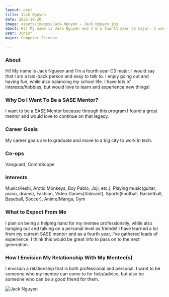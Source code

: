 ```yaml
---
layout: post
title: Jack Nguyen 
date: 2022-10-20
image: assets/images/Jack-Nguyen - Jack Nguyen.jpg
about: Hi! My name is Jack Nguyen and I'm a fourth year CS major. I would say that I am a laid-back person and easy to talk to. I enjoy going out and having fun, while also balancing my school life. I have lots of interests/hobbies, but would love to learn and experience new things!
year: Junior
major: Computer Science

---
```


### About

Hi! My name is Jack Nguyen and I'm a fourth year CS major. I would say that I am a laid-back person and easy to talk to. I enjoy going out and having fun, while also balancing my school life. I have lots of interests/hobbies, but would love to learn and experience new things!

### Why Do I Want To Be a SASE Mentor?

I want to be a SASE Mentor because through this program I found a great mentor and would love to continue on that legacy.

### Career Goals

My career goals are to graduate and move to a big city to work in tech.

### Co-ops

Vanguard, CommScope

### Interests

Music(Keshi, Arctic Monkeys, Boy Pablo, Joji, etc.), Playing music(guitar, piano, drums), Fashion, Video Games(Valorant), Sports(Football, Basketball, Baseball, Soccer), Anime/Manga, Gym

### What to Expect From Me

I plan on being a helping hand for my mentee professionally, while also hanging out and talking on a personal level as friends! I have learned a lot from my current SASE mentor and as a fourth year, I've gathered loads of experience. I think this would be great info to pass on to the next generation.

### How I Envision My Relationship With My Mentee(s) 

I envision a relationship that is both professional and personal. I want to be someone who my mentee can come to for help/advice, but also be someone who can be a good friend for them.

<div class="text-center my-5">
    <img src="https://sase-drexel.github.io/mentorship-2021/assets/images/Jack-Nguyen.jpg" alt="Jack Nguyen" class="rounded post-img" />
</div>
